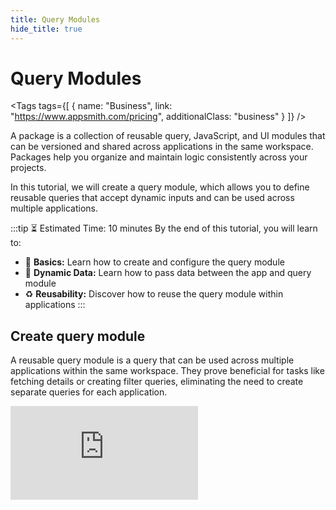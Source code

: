 ```yaml
---
title: Query Modules
hide_title: true
---
```


<!-- vale off -->

<div className="tag-wrapper">
 <h1>Query Modules</h1>

<Tags
tags={[
{ name: "Business", link: "https://www.appsmith.com/pricing", additionalClass: "business" }
]}
/>

</div>

<!-- vale on -->

A package is a collection of reusable query, JavaScript, and UI modules that can be versioned and shared across applications in the same workspace. Packages help you organize and maintain logic consistently across your projects.

In this tutorial, we will create a query module, which allows you to define reusable queries that accept dynamic inputs and can be used across multiple applications.

:::tip ⏳ Estimated Time: 10 minutes
By the end of this tutorial, you will learn to:

* 🔧 **Basics:** Learn how to create and configure the query module
* 🔄 **Dynamic Data:** Learn how to pass data between the app and query module
* ♻️ **Reusability:** Discover how to reuse the query module within applications
:::


## Create query module

A reusable query module is a query that can be used across multiple applications within the same workspace. They prove beneficial for tasks like fetching details or creating filter queries, eliminating the need to create separate queries for each application.


<div style={{ position: "relative", paddingBottom: "calc(50.52% + 41px)", height: 0, width: "100%" }}>
  <iframe
    src="https://demo.arcade.software/yPMGvRmB4KZ03CcKZZtv?embed"
    frameBorder="0"
    loading="lazy"
    webkitAllowFullScreen
    mozAllowFullScreen
    allowFullScreen
    allow="fullscreen"
    style={{ position: "absolute", top: 0, left: 0, width: "100%", height: "100%" }}
    title="Appsmith | Connect Data"
  />
</div>




1. Open your **Appsmith** workspace and click **Create New** on the top-right corner, then select **Package**.


2. Select **Code Package**, and rename it to `UserUtils`.

<dd>

- **Code Packages:** Contain reusable query and JS modules that can be shared across your workspace.

- **UI Packages:** Contain UI modules, bundling widgets, queries, and JavaScript logic into reusable units. See [UI Modules](/packages/tutorial/ui-module).
 
</dd>

3. In the Package UI, click on the **Queries** tab, then add a new datasource and select **Sample Users** Database.


4. Once connected, click + New Reusable Query from the top-right corner of the datasource editor.

5. Rename the query to `GetUsers` and configure it with the following SQL:

<dd>

```sql
SELECT * FROM public."users" LIMIT 10 OFFSET 4;
```

With this setup, you don't need to create separate queries each time you want to fetch user data. You can reuse this query module across multiple applications and widgets. For example:

- Display user information in a Table widget for user management pages.

- Populate user statistics dynamically in a Chart widget to visualize user distribution.

</dd>

6. Click **+ Add Inputs** in the right-side pane. Inputs allow you to pass parameters dynamically from your application to the query module. If no dynamic values are provided, the query will use the default values set.

<dd>

Create two inputs:


* `limit`, with a default value of `5`.
* `offset`, with a default value of `4`.

You can use these inputs to adjust queries based on user interactions, such as pagination or filtering within widgets.

</dd>


7. Update the query by using `inputs` property for dynamic adjustments: 

<dd>


```sql
SELECT * FROM public."users" LIMIT {{inputs.limit}} OFFSET {{inputs.offset}};
```

</dd>

8. **Run** the query to ensure it retrieves the data correctly.


9. **Publish** the query module from top-right corner. This allows the changes to reflect on the app side. 

<dd>

If the package is git-connected, you also need to release a new version for the changes to be available. For more details, refer to [Package Version Control](/packages/reference/versioning).

</dd>



## Use query module

Great job on creating a query module! Now, let's see how you can reuse it in different apps.


<div style={{ position: "relative", paddingBottom: "calc(50.52% + 41px)", height: 0, width: "100%" }}>
  <iframe
    src="https://demo.arcade.software/M6Wcxy6NVNFg51KFihM2?embed"
    frameBorder="0"
    loading="lazy"
    webkitAllowFullScreen
    mozAllowFullScreen
    allowFullScreen
    allow="fullscreen"
    style={{ position: "absolute", top: 0, left: 0, width: "100%", height: "100%" }}
    title="Appsmith | Connect Data"
  />
</div>


1. Open your existing App or create a new one from the homepage, ensuring both the App and modules are in the same workspace.

2. From the **Queries** tab, click **+ New query / API** and select the **GetUsers** query module from the `UserUtils` package.

<dd>

When you add a query module into your app, it becomes a query module instance. You can add multiple instances of the same module and pass different parameters to each one

</dd>

4. **Run** the query module instance.

5. To display the data, drag a **Table** widget onto the canvas, click **Connect Data**, and select the `GetUsers1` query module instance.

6. From the **Queries** Tab, open the `GetUsers` query module and set the **inputs** to reference the properties of the Table widget.

<dd>

This configuration dynamically sets the limit and offset based on the values from the Table widget(`Table1`).


- Limit: `{{Table1.pageSize}}`

- Offset: `{{Table1.pageOffset}}`


</dd>

7. Enable the **Server-side pagination** property in the Table.


8. Set the Table widget's **OnPageSizeChange** and **onPageChange** to execute the `GetUsers` query. 

With this, you have connected the query module to the Table widget and enabled server-side pagination, which allows you to dynamically fetch and display data based on the current page and page size.



:::tip Great!!
You have successfully integrated the query module into your app, displaying its data in the Table widget.
:::

## Next steps

- [Create JS Module](/packages/tutorial/js-module)